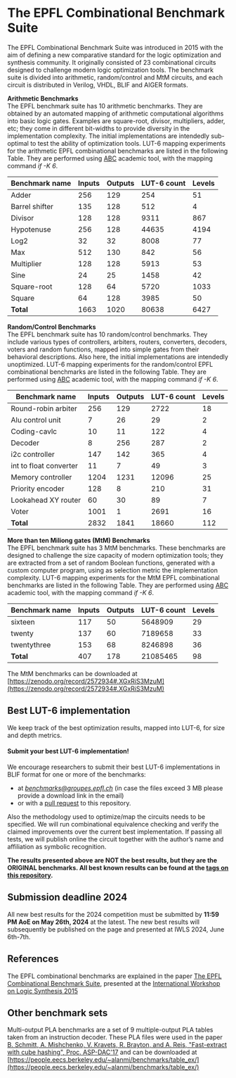# The EPFL Combinational Benchmark Suite
The EPFL Combinational Benchmark Suite was introduced in 2015 with the aim of defining a new comparative standard for the logic optimization and synthesis community. It originally consisted of 23 combinational circuits designed to challenge modern logic optimization tools. The benchmark suite is divided into arithmetic, random/control and MtM circuits, and each circuit is distributed in Verilog, VHDL, BLIF and AIGER formats.

**Arithmetic Benchmarks**  
The EPFL benchmark suite has 10 arithmetic benchmarks.
They are obtained by an automated mapping of arithmetic computational algorithms into basic logic gates. Examples are square-root, divisor, multipliers, adder, etc; they come in different bit-widths to provide diversity in the implementation complexity. 
The initial implementations are intendedly sub-optimal to test the ability of optimization tools. LUT-6 mapping experiments for the arithmetic EPFL combinational benchmarks are listed in the following Table. They are performed using [ABC]( https://github.com/berkeley-abc/abc) academic tool, with the mapping command *if -K 6*.

| Benchmark name | Inputs | Outputs | LUT-6 count | Levels |
| ------------- | ------------- | ------------- | ------------- | ------------- | 
| Adder | 256  | 129  | 254  | 51| 
| Barrel shifter  | 135 |128  |512  |4  |
| Divisor  | 128 |128  |9311  |867 |
| Hypotenuse | 256 |128  |44635  |4194 |
| Log2 | 32 |32 |8008 |77 |
| Max | 512 |130 |842 |56 |
| Multiplier | 128 |128 |5913 |53|
| Sine | 24 |25 |1458 |42|
| Square-root | 128 |64 |5720 |1033|
| Square | 64 |128 |3985 |50|
| **Total** | 1663 |1020 |80638 |6427|

**Random/Control Benchmarks**  
The EPFL benchmark suite has 10 random/control benchmarks. They include various types of controllers, arbiters, routers, converters, decoders, voters and random functions, mapped into simple gates from their behavioral descriptions. Also here, the initial implementations are intendedly unoptimized. 
LUT-6 mapping experiments for the random/control EPFL combinational benchmarks are listed in the following Table. They are performed using [ABC]( https://github.com/berkeley-abc/abc) academic tool, with the mapping command *if -K 6*.

| Benchmark name | Inputs | Outputs | LUT-6 count | Levels |
| ------------- | ------------- | ------------- | ------------- | ------------- | 
| Round-robin arbiter | 256  | 129  | 2722  | 18| 
| Alu control unit  | 7 |26  |29  |2 |
| Coding-cavlc   | 10 |11  |122  |4 |
| Decoder | 8 |256  |287  |2 |
| i2c controller | 147 |142 |365 |4 |
| int to float converter | 11 |7 |49 |3 |
| Memory controller | 1204 |1231 |12096 |25|
| Priority encoder | 128 |8 |210|31|
| Lookahead XY router | 60 |30 |89 |7|
| Voter | 1001 |1 |2691 |16|
| **Total** | 2832 |1841 |18660 |112|

**More than ten Miliong gates (MtM) Benchmarks**  
The EPFL benchmark suite has 3 MtM benchmarks. These benchmarks are designed to challenge the size capacity of modern optimization tools; they are extracted from a set of random Boolean functions, generated with a custom computer program, using as selection metric the implementation complexity. 
LUT-6 mapping experiments for the MtM EPFL combinational benchmarks are listed in the following Table. They are performed using [ABC]( https://github.com/berkeley-abc/abc) academic tool, with the mapping command *if -K 6*.

| Benchmark name | Inputs | Outputs | LUT-6 count | Levels |
| ------------- | ------------- | ------------- | ------------- | ------------- | 
| sixteen | 117  | 50  | 5648909  | 29| 
| twenty  | 137 |60  |7189658 |33 |
| twentythree  | 153 |68  |8246898 |36 |
| **Total** | 407 |178 |21085465|98|

The MtM benchmarks can be downloaded at [https://zenodo.org/record/2572934#.XGxRiS3MzuM](https://zenodo.org/record/2572934#.XGxRiS3MzuM)

## Best LUT-6 implementation 
We keep track of the best optimization results, mapped into LUT-6, for size and depth metrics. 

#### Submit your best LUT-6 implementation!
We encourage researchers to submit their best LUT-6 implementations in BLIF format for one or more of the benchmarks:
- at *benchmarks@groupes.epfl.ch* (in case the files exceed 3 MB please provide a download link in the email) 
- or with a [pull request](https://help.github.com/articles/creating-a-pull-request/) to this repository. 

Also the methodology used to optimize/map the circuits needs to be specified. We will run combinational equivalence checking and verify the claimed improvements over the current best implementation. If passing all tests, we will publish online the circuit together with the author’s name and affiliation as symbolic recognition.  

**The results presented above are NOT the best results, but they are the ORIGINAL benchmarks. All best known results can be found at the [tags on this repository](https://github.com/lsils/benchmarks/releases).**

## Submission deadline 2024
All new best results for the 2024 competition must be submitted by **11:59 PM AoE on May 26th, 2024** at the latest. The new best results will subsequently be published on the page and presented at IWLS 2024, June 6th-7th.

## References 
The EPFL combinational benchmarks are explained in the paper [The EPFL Combinational Benchmark Suite](https://infoscience.epfl.ch/record/207551/files/IWLS15.pdf), presented at the [International Workshop on Logic Synthesis 2015](http://www.iwls.org/iwls2015/)

## Other benchmark sets
Multi-output PLA benchmarks are a set of 9 multiple-output PLA tables taken from an instruction decoder. These PLA files were used in the paper [B. Schmitt, A. Mishchenko, V. Kravets, R. Brayton, and A. Reis, "Fast-extract with cube hashing", Proc. ASP-DAC'17](https://people.eecs.berkeley.edu/~alanmi/publications/2017/aspdac17_fxch.pdf) and can be downloaded at [https://people.eecs.berkeley.edu/~alanmi/benchmarks/table_ex/](https://people.eecs.berkeley.edu/~alanmi/benchmarks/table_ex/)
